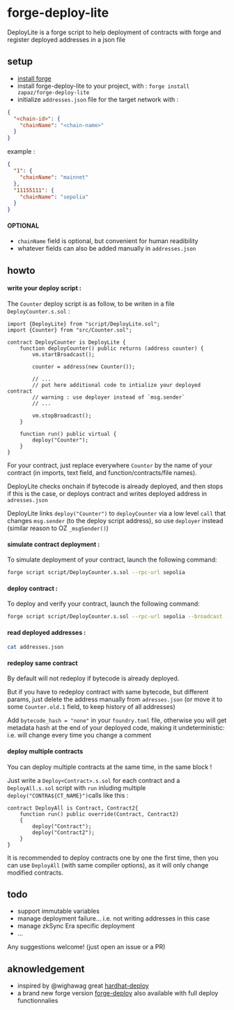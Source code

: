 # forge-deploy-lite

DeployLite is a forge script to help deployment of contracts with forge and register deployed addresses in a json file

## setup

- [install forge](https://book.getfoundry.sh/getting-started/installation)
- install forge-deploy-lite to your project, with  :
    `forge install zapaz/forge-deploy-lite`
- initialize `addresses.json` file for the target network with :

```json
{
  "<chain-id>": {
    "chainName": "<chain-name>"
  }
}
```

example :

```json
{
  "1": {
    "chainName": "mainnet"
  },
  "11155111": {
    "chainName": "sepolia"
  }
}
```


#### OPTIONAL
- `chainName` field is optional, but convenient for human readibility
- whatever fields can also be added  manually in `addresses.json`

## howto

#### write your deploy script :

The `Counter` deploy script is as follow, to be writen in a file `DeployCounter.s.sol` :

```solidity
import {DeployLite} from "script/DeployLite.sol";
import {Counter} from "src/Counter.sol";

contract DeployCounter is DeployLite {
    function deployCounter() public returns (address counter) {
        vm.startBroadcast();

        counter = address(new Counter());

        // ...
        // put here additional code to intialize your deployed contract
        // warning : use deployer instead of `msg.sender`
        // ...

        vm.stopBroadcast();
    }

    function run() public virtual {
        deploy("Counter");
    }
}

```

For your contract, just replace everywhere `Counter` by the name of your contract (in imports, text field, and function/contracts/file names).

DeployLite checks onchain if bytecode is already deployed, and then stops if this is the case, or deploys contract and writes deployed address in `adresses.json`

DeployLite links `deploy("Counter")` to `deployCounter` via a low level `call` that changes `msg.sender` (to the deploy script address), so use `deployer` instead (similar reason to OZ `_msgSender()`)

#### simulate contract deployment :

To simulate deployment of your contract, launch the following command:

```bash
forge script script/DeployCounter.s.sol --rpc-url sepolia
```


#### deploy contract :

To deploy and verify your contract, launch the following command:

```bash
forge script script/DeployCounter.s.sol --rpc-url sepolia --broadcast --verify  --<wallet params>
```

#### read deployed addresses :

```bash
cat addresses.json
```

#### redeploy same contract

By default will not redeploy if bytecode is already deployed.

But if you have to redeploy contract with same bytecode, but different params, just delete the address manually from `adresses.json` (or move it to some `Counter.old.1` field, to keep history of all addresses)

Add `bytecode_hash = "none"` in your `foundry.toml` file, otherwise you will get metadata hash at the end of your deployed code, making it undeterministic: i.e. will change every time you change a comment

#### deploy multiple contracts

You can deploy multiple contracts at the same time, in the same block !

Just write a `Deploy<Contract>.s.sol` for each contract and a `DeployAll.s.sol` script with `run` inluding multiple `deploy("CONTRA${CT_NAME}")`calls like this :

```solidity
contract DeployAll is Contract, Contract2{
    function run() public override(Contract, Contract2)
    {
        deploy("Contract");
        deploy("Contract2");
    }
}
```

It is recommended to deploy contracts one by one the first time, then you can use `DeployAll` (with same compiler options), as it will only change modified contracts.

## todo
- support immutable variables
- manage deployment failure... i.e. not writing addresses in this case
- manage zkSync Era specific deployment
- ...

Any suggestions welcome! (just open an issue or a PR)

## aknowledgement

- inspired by @wighawag great [hardhat-deploy](https://github.com/wighawag/hardhat-deploy)
- a brand new forge version [forge-deploy](https://github.com/wighawag/forge-deploy) also available with full deploy functionnalies
